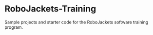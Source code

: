 RoboJackets-Training
====================

Sample projects and starter code for the RoboJackets software training program.
